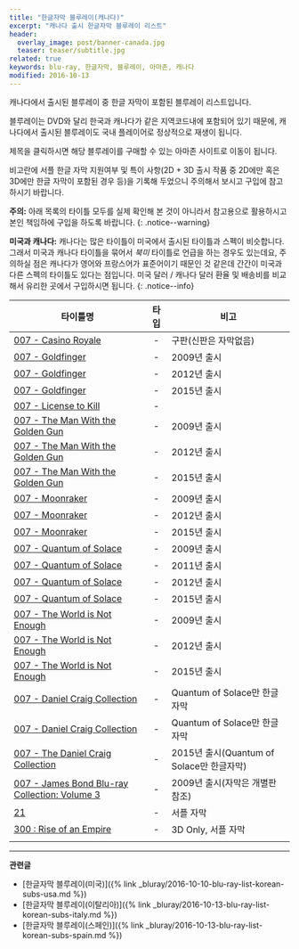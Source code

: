 ```yaml
---
title: "한글자막 블루레이(캐나다)"
excerpt: "캐나다 출시 한글자막 블루레이 리스트"
header:
  overlay_image: post/banner-canada.jpg
  teaser: teaser/subtitle.jpg
related: true
keywords: blu-ray, 한글자막, 블루레이, 아마존, 캐나다
modified: 2016-10-13
---
```


캐나다에서 출시된 블루레이 중 한글 자막이 포함된 블루레이 리스트입니다.

블루레이는 DVD와 달리 한국과 캐나다가 같은 지역코드내에 포함되어 있기 때문에, 캐나다에서 출시된 블루레이도 국내 플레이어로 정상적으로 재생이 됩니다.

제목을 클릭하시면 해당 블루레이를 구매할 수 있는 아마존 사이트로 이동이 됩니다.

비고란에 서플 한글 자막 지원여부 및 특이 사항(2D + 3D 출시 작품 중 2D에만 혹은 3D에만 한글 자막이 포함된 경우 등)을 기록해 두었으니 주의해서 보시고 구입에 참고하시기 바랍니다.

**주의:** 아래 목록의 타이틀 모두를 실제 확인해 본 것이 아니라서 참고용으로 활용하시고 본인 책임하에 구입을 하도록 바랍니다.
{: .notice--warning}

**미국과 캐나다:** 캐나다는 많은 타이틀이 미국에서 출시된 타이틀과 스펙이 비슷합니다. 그래서 미국과 캐나다 타이틀을 묶어서 *북미* 타이틀로 언급을 하는 경우도 있는데요, 주의하실 점은 캐나다가 영어와 프랑스어가 표준어이기 때문인 것 같은데 간간이 미국과 다른 스펙의 타이틀도 있다는 점입니다.
미국 달러 / 캐나다 달러 환율 및 배송비를 비교해서 유리한 곳에서 구입하시면 됩니다.
{: .notice--info}

|타이틀명               |타입   |비고                           |
|----------------     |:---:|-------------------------------|
|[007 - Casino Royale](http://amzn.to/2dN0dnx)|-|구판(신판은 자막없음)|
|[007 - Goldfinger](http://amzn.to/2ekCez5)|-|2009년 출시|
|[007 - Goldfinger](http://amzn.to/2dn6XJv)|-|2012년 출시|
|[007 - Goldfinger](http://amzn.to/2e8rBjq)|-|2015년 출시|
|[007 - License to Kill](http://amzn.to/2e4qJHO)|-||
|[007 - The Man With the Golden Gun](http://amzn.to/2eoPnY2)|-|2009년 출시|
|[007 - The Man With the Golden Gun](http://amzn.to/2e3AmHV)|-|2012년 출시|
|[007 - The Man With the Golden Gun](http://amzn.to/2eAfw5k)|-|2015년 출시|
|[007 - Moonraker](http://amzn.to/2dn8O0R)|-|2009년 출시|
|[007 - Moonraker](http://amzn.to/2ecMmGu)|-|2012년 출시|
|[007 - Moonraker](http://amzn.to/2evZdXq)|-|2015년 출시|
|[007 - Quantum of Solace](http://amzn.to/2e8wCbC)|-|2009년 출시|
|[007 - Quantum of Solace](http://amzn.to/2dPEG14)|-|2011년 출시|
|[007 - Quantum of Solace](http://amzn.to/2ecRTN8)|-|2012년 출시|
|[007 - Quantum of Solace](http://amzn.to/2ecPEd1)|-|2015년 출시|
|[007 - The World is Not Enough](http://amzn.to/2eaMPNC)|-|2009년 출시|
|[007 - The World is Not Enough](http://amzn.to/2efMrtd)|-|2012년 출시|
|[007 - The World is Not Enough](http://amzn.to/2eoS2Rt)|-|2015년 출시|
|[007 - Daniel Craig Collection](http://amzn.to/2dPGbN4)|-|Quantum of Solace만 한글자막|
|[007 - Daniel Craig Collection](http://amzn.to/2df7sSu)|-|Quantum of Solace만 한글자막|
|[007 - The Daniel Craig Collection](http://amzn.to/2dNpE8G)|-|2015년 출시(Quantum of Solace만 한글자막)|
|[007 - James Bond Blu-ray Collection: Volume 3](http://amzn.to/2e8tCfw)|-|2009년 출시(자막은 개별판 참조)|
|[21](http://amzn.to/2ebHCB4)|-|서플 자막|
|[300 : Rise of an Empire](http://amzn.to/2ebJjhK)|-|3D Only, 서플 자막|
||||

---

**관련글**

* [한글자막 블루레이(미국)]({% link _bluray/2016-10-10-blu-ray-list-korean-subs-usa.md %})
* [한글자막 블루레이(이탈리아)]({% link _bluray/2016-10-13-blu-ray-list-korean-subs-italy.md %})
* [한글자막 블루레이(스페인)]({% link _bluray/2016-10-13-blu-ray-list-korean-subs-spain.md %})
